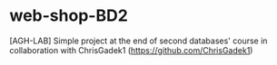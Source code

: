 # web-shop-BD2
[AGH-LAB] Simple project at the end of second databases' course in collaboration with ChrisGadek1 (https://github.com/ChrisGadek1)
